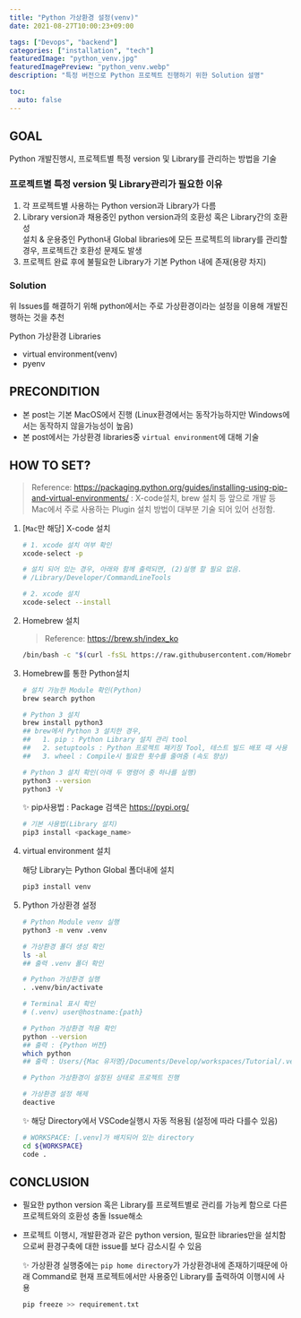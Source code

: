 ```yaml
---
title: "Python 가상환경 설정(venv)"
date: 2021-08-27T10:00:23+09:00

tags: ["Devops", "backend"]
categories: ["installation", "tech"]
featuredImage: "python_venv.jpg"
featuredImagePreview: "python_venv.webp"
description: "특정 버전으로 Python 프로젝트 진행하기 위한 Solution 설명"

toc:
  auto: false
---
```


<!--more-->

## GOAL

Python 개발진행시, 프로젝트별 특정 version 및 Library를 관리하는 방법을 기술

### 프로젝트별 특정 version 및 Library관리가 필요한 이유

1. 각 프로젝트별 사용하는 Python version과 Library가 다름
2. Library version과 채용중인 python version과의 호환성 혹은 Library간의 호환성 \
   설치 & 운용중인 Python내 Global libraries에 모든 프로젝트의 library를 관리할 경우, 프로젝트간 호환성 문제도 발생
3. 프로젝트 완료 후에 불필요한 Library가 기본 Python 내에 존재(용량 차지)

### Solution

위 Issues를 해결하기 위해 python에서는 주로 가상환경이라는 설정을 이용해 개발진행하는 것을 추천

Python 가상환경 Libraries

- virtual environment(venv)
- pyenv

## PRECONDITION

- 본 post는 기본 MacOS에서 진행 (Linux환경에서는 동작가능하지만 Windows에서는 동작하지 않을가능성이 높음)
- 본 post에서는 가상환경 libraries중 `virtual environment`에 대해 기술

## HOW TO SET?

> Reference: https://packaging.python.org/guides/installing-using-pip-and-virtual-environments/
> : X-code설치, brew 설치 등 앞으로 개발 등 Mac에서 주로 사용하는 Plugin 설치 방법이 대부분 기술 되어 있어 선정함.

1. [`Mac`만 해당] X-code 설치

   ```bash
   # 1. xcode 설치 여부 확인
   xcode-select -p

   # 설치 되어 있는 경우, 아래와 함께 출력되면, (2)실행 할 필요 없음.
   # /Library/Developer/CommandLineTools

   # 2. xcode 설치
   xcode-select --install
   ```

2. Homebrew 설치

   > Reference: https://brew.sh/index_ko

   ```bash
   /bin/bash -c "$(curl -fsSL https://raw.githubusercontent.com/Homebrew/install/HEAD/install.sh)"
   ```

3. Homebrew를 통한 Python설치

   ```bash
   # 설치 가능한 Module 확인(Python)
   brew search python

   # Python 3 설치
   brew install python3
   ## brew에서 Python 3 설치한 경우,
   ##   1. pip : Python Library 설치 관리 tool
   ##   2. setuptools : Python 프로젝트 패키징 Tool, 테스트 빌드 배포 때 사용
   ##   3. wheel : Compile시 필요한 횟수를 줄여줌 (속도 향상)

   # Python 3 설치 확인(아래 두 명령어 중 하나를 실행)
   python3 --version
   python3 -V
   ```

   ✨ pip사용법
   : Package 검색은 <https://pypi.org/>

   ```bash
   # 기본 사용법(Library 설치)
   pip3 install <package_name>
   ```

4. virtual environment 설치

   해당 Library는 Python Global 폴더내에 설치

   ```bash
   pip3 install venv
   ```

5. Python 가상환경 설정

   ```bash
   # Python Module venv 실행
   python3 -m venv .venv

   # 가상환경 폴더 생성 확인
   ls -al
   ## 출력 .venv 폴더 확인

   # Python 가상환경 실행
   . .venv/bin/activate

   # Terminal 표시 확인
   # (.venv) user@hostname:{path}

   # Python 가상환경 적용 확인
   python --version
   ## 출력 : {Python 버전}
   which python
   ## 출력 : Users/{Mac 유저명}/Documents/Develop/workspaces/Tutorial/.venv/bin/python

   # Python 가상환경이 설정된 상태로 프로젝트 진행

   # 가상환경 설정 해제
   deactive
   ```

   ✨ 해당 Directory에서 VSCode실행시 자동 적용됨 (설정에 따라 다를수 있음)

   ```bash
   # WORKSPACE: [.venv]가 배치되어 있는 directory
   cd ${WORKSPACE}
   code .
   ```

## CONCLUSION

- 필요한 python version 혹은 Library를 프로젝트별로 관리를 가능케 함으로 다른 프로젝트와의 호환성 충돌 Issue해소
- 프로젝트 이행시, 개발환경과 같은 python version, 필요한 libraries만을 설치함으로써 환경구축에 대한 issue를 보다 감소시킬 수 있음

  ✨ 가상환경 실행중에는 `pip home directory`가 가상환경내에 존재하기때문에 아래 Command로 현재 프로젝트에서만 사용중인 Library를 출력하여 이행시에 사용

  ```bash
  pip freeze >> requirement.txt
  ```
